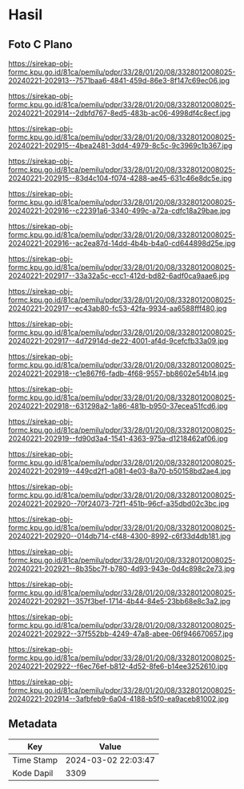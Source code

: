# Hasil

## Foto C Plano

https://sirekap-obj-formc.kpu.go.id/81ca/pemilu/pdpr/33/28/01/20/08/3328012008025-20240221-202913--7571baa6-4841-459d-86e3-8f147c69ec06.jpg

https://sirekap-obj-formc.kpu.go.id/81ca/pemilu/pdpr/33/28/01/20/08/3328012008025-20240221-202914--2dbfd767-8ed5-483b-ac06-4998df4c8ecf.jpg

https://sirekap-obj-formc.kpu.go.id/81ca/pemilu/pdpr/33/28/01/20/08/3328012008025-20240221-202915--4bea2481-3dd4-4979-8c5c-9c3969c1b367.jpg

https://sirekap-obj-formc.kpu.go.id/81ca/pemilu/pdpr/33/28/01/20/08/3328012008025-20240221-202915--83d4c104-f074-4288-ae45-631c46e8dc5e.jpg

https://sirekap-obj-formc.kpu.go.id/81ca/pemilu/pdpr/33/28/01/20/08/3328012008025-20240221-202916--c22391a6-3340-499c-a72a-cdfc18a29bae.jpg

https://sirekap-obj-formc.kpu.go.id/81ca/pemilu/pdpr/33/28/01/20/08/3328012008025-20240221-202916--ac2ea87d-14dd-4b4b-b4a0-cd644898d25e.jpg

https://sirekap-obj-formc.kpu.go.id/81ca/pemilu/pdpr/33/28/01/20/08/3328012008025-20240221-202917--33a32a5c-ecc1-412d-bd82-6adf0ca9aae6.jpg

https://sirekap-obj-formc.kpu.go.id/81ca/pemilu/pdpr/33/28/01/20/08/3328012008025-20240221-202917--ec43ab80-fc53-42fa-9934-aa6588fff480.jpg

https://sirekap-obj-formc.kpu.go.id/81ca/pemilu/pdpr/33/28/01/20/08/3328012008025-20240221-202917--4d72914d-de22-4001-af4d-9cefcfb33a09.jpg

https://sirekap-obj-formc.kpu.go.id/81ca/pemilu/pdpr/33/28/01/20/08/3328012008025-20240221-202918--c1e867f6-fadb-4f68-9557-bb8602e54b14.jpg

https://sirekap-obj-formc.kpu.go.id/81ca/pemilu/pdpr/33/28/01/20/08/3328012008025-20240221-202918--631298a2-1a86-481b-b950-37ecea51fcd6.jpg

https://sirekap-obj-formc.kpu.go.id/81ca/pemilu/pdpr/33/28/01/20/08/3328012008025-20240221-202919--fd90d3a4-1541-4363-975a-d1218462af06.jpg

https://sirekap-obj-formc.kpu.go.id/81ca/pemilu/pdpr/33/28/01/20/08/3328012008025-20240221-202919--449cd2f1-a081-4e03-8a70-b50158bd2ae4.jpg

https://sirekap-obj-formc.kpu.go.id/81ca/pemilu/pdpr/33/28/01/20/08/3328012008025-20240221-202920--70f24073-72f1-451b-96cf-a35dbd02c3bc.jpg

https://sirekap-obj-formc.kpu.go.id/81ca/pemilu/pdpr/33/28/01/20/08/3328012008025-20240221-202920--014db714-cf48-4300-8992-c6f33d4db181.jpg

https://sirekap-obj-formc.kpu.go.id/81ca/pemilu/pdpr/33/28/01/20/08/3328012008025-20240221-202921--8b35bc7f-b780-4d93-943e-0d4c898c2e73.jpg

https://sirekap-obj-formc.kpu.go.id/81ca/pemilu/pdpr/33/28/01/20/08/3328012008025-20240221-202921--357f3bef-1714-4b44-84e5-23bb68e8c3a2.jpg

https://sirekap-obj-formc.kpu.go.id/81ca/pemilu/pdpr/33/28/01/20/08/3328012008025-20240221-202922--37f552bb-4249-47a8-abee-06f946670657.jpg

https://sirekap-obj-formc.kpu.go.id/81ca/pemilu/pdpr/33/28/01/20/08/3328012008025-20240221-202922--f6ec76ef-b812-4d52-8fe6-b14ee3252610.jpg

https://sirekap-obj-formc.kpu.go.id/81ca/pemilu/pdpr/33/28/01/20/08/3328012008025-20240221-202914--3afbfeb9-6a04-4188-b5f0-ea9aceb81002.jpg


## Metadata

| Key        | Value               |
| ---------- | ------------------- |
| Time Stamp | 2024-03-02 22:03:47 |
| Kode Dapil | 3309                |



